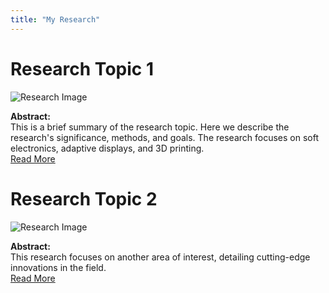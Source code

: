 ```yaml
---
title: "My Research"
---
```


# Research Topic 1
![Research Image](images/research-image.jpg)

**Abstract:**  
This is a brief summary of the research topic. Here we describe the research's significance, methods, and goals. The research focuses on soft electronics, adaptive displays, and 3D printing.  
[Read More](#)

# Research Topic 2
![Research Image](images/research-image-2.jpg)

**Abstract:**  
This research focuses on another area of interest, detailing cutting-edge innovations in the field.  
[Read More](#)
